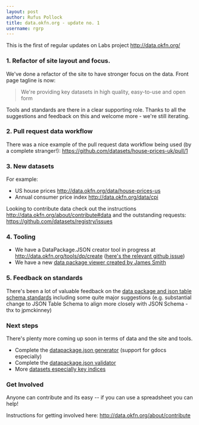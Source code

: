 ```yaml
---
layout: post
author: Rufus Pollock
title: data.okfn.org - update no. 1
username: rgrp
---
```


This is the first of regular updates on Labs project <http://data.okfn.org/>

### 1. Refactor of site layout and focus.

We've done a refactor of the site to have stronger focus on the data. Front page tagline is now:

> We're providing key datasets in high quality, easy-to-use and open form

Tools and standards are there in a clear supporting role. Thanks to all the suggestions and feedback on this and welcome more - we're still iterating.

### 2. Pull request data workflow

There was a nice example of the pull request data workflow being used (by a complete stranger!): <https://github.com/datasets/house-prices-uk/pull/1>

### 3. New datasets

For example:

- US house prices <http://data.okfn.org/data/house-prices-us>
- Annual consumer price index <http://data.okfn.org/data/cpi>

Looking to contribute data check out the instructions <http://data.okfn.org/about/contribute#data> and the outstanding requests: <https://github.com/datasets/registry/issues>

### 4. Tooling

- We have a DataPackage.JSON creator tool in progress at http://data.okfn.org/tools/dp/create ([here's the relevant github issue][1])
- We have a new [data package viewer created by James Smith][tools]

[1]: https://github.com/okfn/data.okfn.org/issues/28
[tools]: http://data.okfn.org/tools

### 5. Feedback on standards

There's been a lot of valuable feedback on the [data package and json table schema standards][standards] including some quite major suggestions (e.g. substantial change to JSON Table Schema to align more closely with JSON Schema - thx to jpmckinney)

[standards]: http://data.okfn.org/standards

### Next steps

There's plenty more coming up soon in terms of data and the site and tools.

- Complete the [datapackage.json generator][1] (support for gdocs especially)
- Complete the [datapackage.json validator][2]
- More [datasets especially key indices][3]

[2]: https://github.com/okfn/data.okfn.org/issues/27
[3]: http://data.okfn.org/about/contribute#data

### Get Involved 

Anyone can contribute and its easy -- if you can use a spreadsheet you can help!

Instructions for getting involved here: <http://data.okfn.org/about/contribute>

